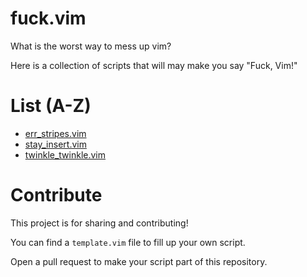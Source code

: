 # fuck.vim

What is the worst way to mess up vim?

Here is a collection of scripts that will may make you say "Fuck, Vim!"

# List (A-Z)

- [err_stripes.vim](list/err_stripes.vim)
- [stay_insert.vim](list/stay_insert.vim)
- [twinkle_twinkle.vim](list/twinkle_twinkle.vim)

# Contribute

This project is for sharing and contributing! 

You can find a `template.vim` file to fill up your own script.

Open a pull request to make your script part of this repository.
